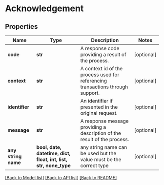 # Acknowledgement


## Properties
Name | Type | Description | Notes
------------ | ------------- | ------------- | -------------
**code** | **str** | A response code providing a result of the process. | [optional] 
**context** | **str** | A context id of the process used for referencing transactions through support. | [optional] 
**identifier** | **str** | An identifier if presented in the original request. | [optional] 
**message** | **str** | A response message providing a description of the result of the process. | [optional] 
**any string name** | **bool, date, datetime, dict, float, int, list, str, none_type** | any string name can be used but the value must be the correct type | [optional]

[[Back to Model list]](../README.md#documentation-for-models) [[Back to API list]](../README.md#documentation-for-api-endpoints) [[Back to README]](../README.md)


